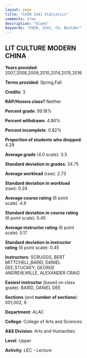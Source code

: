 ```yaml
---
layout: page
title: "CHIN 3341 Statistics"
comments: true
description: "blank"
keywords: "CHIN, 3341, CU, Boulder"
--- 
```

<head>
<script src="https://ajax.googleapis.com/ajax/libs/jquery/2.1.3/jquery.min.js"></script>
<script src="https://dl.dropboxusercontent.com/s/pc42nxpaw1ea4o9/highcharts.js?dl=0"></script>
<!-- <script src="../assets/js/highcharts.js"></script> -->
<style type="text/css">@font-face {
	font-family: "Bebas Neue";
	src: url(https://www.filehosting.org/file/details/544349/BebasNeue%20Regular.otf) format("opentype");
	}
	h1.Bebas { 
		font-family: "Bebas Neue", Verdana, Tahoma;
	}
</style>
</head>
<body>
	<div id="container" style="float: right; width: 45%; height: 88%; margin-left: 2.5%; margin-right: 2.5%;"></div>
	<script language="JavaScript">
		$(document).ready(function() {
		var chart = {type: 'column'};
		var title = {text: 'Grade Distribution'};
		var xAxis = {categories: ['A','B','C','D','F'],crosshair: true};
		var yAxis = {min: 0,title: {text: 'Percentage'}};
		var tooltip = {headerFormat: '<center><b><span style="font-size:20px">{point.key}</span></b></center>',
		               pointFormat: '<td style="padding:0"><b>{point.y:.1f}%</b></td>',
		               footerFormat: '</table>',shared: true,useHTML: true};
		var plotOptions = {column: {pointPadding: 0.0,borderWidth: 0}};  
		var credits = {enabled: false};var series= [{name: 'Percent',data: [51.13,36.09,10.15,0.38,2.26,]}];
		var json = {};
		json.chart = chart;
		json.title = title;
		json.tooltip = tooltip;
		json.xAxis = xAxis;
		json.yAxis = yAxis;  
		json.series = series;
		json.plotOptions = plotOptions;  
		json.credits = credits;
		$('#container').highcharts(json);
	});
	</script>
</body>
			   
## LIT CULTURE MODERN CHINA

**Years provided**: 2007,2008,2009,2010,2014,2015,2016

**Terms provided**: Spring,Fall

**Credits**: 3

**RAP/Honors class?** Neither

**Percent grade**: 99.18%

**Percent withdrawn**: 4.86%

**Percent incomplete**: 0.82%

**Proportion of students who dropped**: 4.29

**Average grade** (4.0 scale): 3.3

**Standard deviation in grades**: 24.75

**Average workload** (raw): 2.73

**Standard deviation in workload** (raw): 0.24

**Average course rating** (6 point scale): 4.9

**Standard deviation in course rating** (6 point scale): 0.45

**Average instructor rating** (6 point scale): 5.17

**Standard deviation in instructor rating** (6 point scale): 0.45

**Instructors**: SCRUGGS, BERT MITTCHELL,BAIRD, DANIEL DEE,STUCKEY, GEORGE ANDREW,WILLE, ALEXANDER CRAIG

**Easiest instructor** (based on class grade): BAIRD, DANIEL DEE

**Sections** (and **number of sections**): 001,002, 9

**Department**: ALAC

**College**: College of Arts and Sciences

**A&S Division**: Arts and Humanities

**Level**: Upper

**Activity**: LEC - Lecture